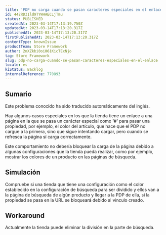 ```yaml
---
title: 'PDP no carga cuando se pasan caracteres especiales en el enlace'
id: 442RD31ld9TYWHAECLjTmu
status: PUBLISHED
createdAt: 2023-03-14T17:13:19.750Z
updatedAt: 2023-03-14T17:13:20.317Z
publishedAt: 2023-03-14T17:13:20.317Z
firstPublishedAt: 2023-03-14T17:13:20.317Z
contentType: knownIssue
productTeam: Store Framework
author: 2mXZkbi0oi061KicTExNjo
tag: Store Framework
slug: pdp-no-carga-cuando-se-pasan-caracteres-especiales-en-el-enlace
locale: es
kiStatus: Backlog
internalReference: 770893
---
```


## Sumario

<div class="alert alert-info">
  <p>Este problema conocido ha sido traducido automáticamente del inglés.</p>
</div>


Hay algunos casos especiales en los que la tienda tiene un enlace a una página en la que se pasa un carácter especial como '#' para pasar una propiedad, por ejemplo, el color del artículo, que hace que el PDP no cargue a la primera, sino que sigue intentando cargar, pero cuando se refresca la página sí carga correctamente.

Este comportamiento no debería bloquear la carga de la página debido a algunas configuraciones que la tienda pueda realizar, como por ejemplo, mostrar los colores de un producto en las páginas de búsqueda.


##

## Simulación


Compruebe si una tienda que tiene una configuración como el color establecido en la configuración de búsqueda para ser dividido y ellos van a la página de búsqueda de algún producto y llegar a la PDP de ella, si la propiedad se pasa en la URL se bloqueará debido al vínculo creado.



## Workaround


Actualmente la tienda puede eliminar la división en la parte de búsqueda.





